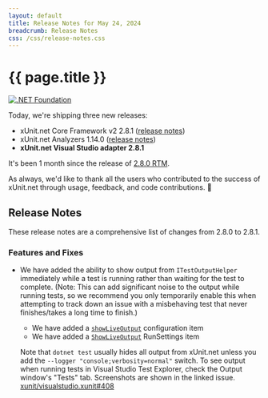 ```yaml
---
layout: default
title: Release Notes for May 24, 2024
breadcrumb: Release Notes
css: /css/release-notes.css
---
```


# {{ page.title }}

[![.NET Foundation](/images/dotnet-fdn-logo.png ".NET Foundation")](https://www.dotnetfoundation.org/)

Today, we're shipping three new releases:

* xUnit.net Core Framework v2 2.8.1 ([release notes](/releases/v2/2.8.1))
* xUnit.net Analyzers 1.14.0 ([release notes](/releases/analyzers/1.14.0))
* **xUnit.net Visual Studio adapter 2.8.1**

It's been 1 month since the release of [2.8.0 RTM](2.8.0).

As always, we'd like to thank all the users who contributed to the success of xUnit.net through usage, feedback, and code contributions. 🎉

## Release Notes

These release notes are a comprehensive list of changes from 2.8.0 to 2.8.1.

### Features and Fixes

* We have added the ability to show output from `ITestOutputHelper` immediately while a test is running rather than waiting for the test to complete. (Note: This can add significant noise to the output while running tests, so we recommend you only temporarily enable this when attempting to track down an issue with a misbehaving test that never finishes/takes a long time to finish.)

  * We have added a [`showLiveOutput`](/docs/configuration-files#showLiveOutput) configuration item
  * We have added a [`ShowLiveOutput`](/docs/runsettings#ShowLiveOutput) RunSettings item

  Note that `dotnet test` usually hides all output from xUnit.net unless you add the `--logger "console;verbosity=normal"` switch. To see output when running tests in Visual Studio Test Explorer, check the Output window's "Tests" tab. Screenshots are shown in the linked issue. [xunit/visualstudio.xunit#408](https://github.com/xunit/visualstudio.xunit/issues/408)
